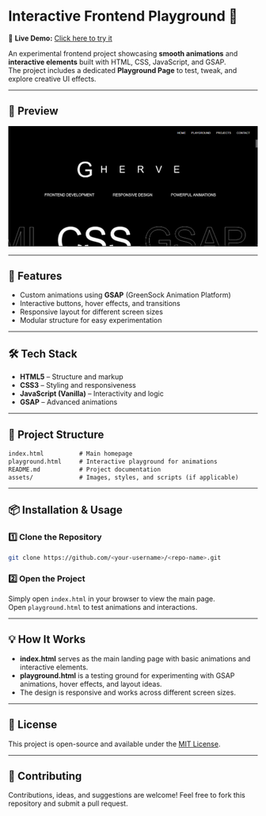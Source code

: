 # Interactive Frontend Playground 🎨

🔗 **Live Demo:** [Click here to try it](https://gherve.vercel.app)

An experimental frontend project showcasing **smooth animations** and **interactive elements** built with HTML, CSS, JavaScript, and GSAP.  
The project includes a dedicated **Playground Page** to test, tweak, and explore creative UI effects.

---

## 📸 Preview

![Project Preview](screenshot.png)  


---

## 🚀 Features
- Custom animations using **GSAP** (GreenSock Animation Platform)
- Interactive buttons, hover effects, and transitions
- Responsive layout for different screen sizes
- Modular structure for easy experimentation

---

## 🛠 Tech Stack
- **HTML5** – Structure and markup  
- **CSS3** – Styling and responsiveness  
- **JavaScript (Vanilla)** – Interactivity and logic  
- **GSAP** – Advanced animations

---

## 📂 Project Structure
```
index.html          # Main homepage
playground.html     # Interactive playground for animations
README.md           # Project documentation
assets/             # Images, styles, and scripts (if applicable)
```

---

## 📦 Installation & Usage

### 1️⃣ Clone the Repository
```bash
git clone https://github.com/<your-username>/<repo-name>.git
```

### 2️⃣ Open the Project
Simply open `index.html` in your browser to view the main page.  
Open `playground.html` to test animations and interactions.

---

## 💡 How It Works
- **index.html** serves as the main landing page with basic animations and interactive elements.
- **playground.html** is a testing ground for experimenting with GSAP animations, hover effects, and layout ideas.
- The design is responsive and works across different screen sizes.

---

## 📜 License
This project is open-source and available under the [MIT License](LICENSE).

---

## 🤝 Contributing
Contributions, ideas, and suggestions are welcome! Feel free to fork this repository and submit a pull request.
